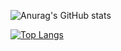 ![Anurag's GitHub stats](https://github-readme-stats.vercel.app/api?username=devshun&count_private=true)

[![Top Langs](https://github-readme-stats.vercel.app/api/top-langs/?username=devshun)](https://github.com/anuraghazra/github-readme-stats)
